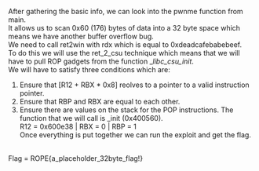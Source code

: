 After gathering the basic info, we can look into the pwnme function from main. <br>
It allows us to scan 0x60 (176) bytes of data into a 32 byte space which means we have another buffer overflow bug. <br>
We need to call ret2win with rdx which is equal to 0xdeadcafebabebeef. <br>
To do this we will use the ret_2_csu technique which means that we will have to pull ROP gadgets from the function __libc_csu_init_. <br>
We will have to satisfy three conditions which are:
1. Ensure that [R12 + RBX * 0x8] reolves to a pointer to a valid instruction pointer.
2. Ensure that RBP and RBX are equal to each other.
3. Ensure there are values on the stack for the POP instructions.
The function that we will call is _init (0x400560). <br>
R12 = 0x600e38 | RBX = 0 | RBP = 1 <br>
Once everything is put together we can run the exploit and get the flag. <br>
<br>
Flag = ROPE{a_placeholder_32byte_flag!} <br>
